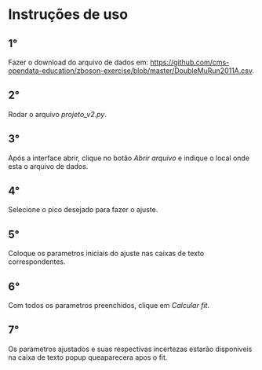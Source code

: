 # Instruções de uso



## 1°

Fazer o download do arquivo de dados em: https://github.com/cms-opendata-education/zboson-exercise/blob/master/DoubleMuRun2011A.csv.


## 2°

Rodar o arquivo *projeto_v2.py*.


## 3°

Após a interface abrir, clique no botão *Abrir arquivo* e indique o local onde esta o arquivo de dados.


## 4°

Selecione o pico desejado para fazer o ajuste.


## 5°

Coloque os parametros iniciais do ajuste nas caixas de texto correspondentes.


## 6°

Com todos os parametros preenchidos, clique em *Calcular fit*.


## 7°

Os parametros ajustados e suas respectivas incertezas estarão disponiveis na caixa de texto popup queaparecera apos o fit.

